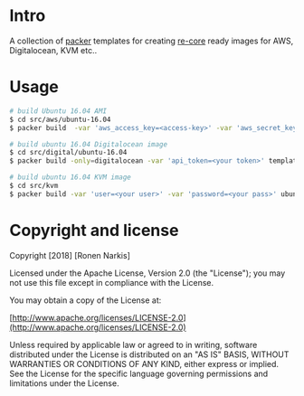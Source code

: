 # Intro

A collection of [packer](https://www.packer.io/) templates for creating [re-core](https://github.com/re-ops/re-core) ready images for AWS, Digitalocean, KVM etc..

# Usage

```bash
# build Ubuntu 16.04 AMI
$ cd src/aws/ubuntu-16.04
$ packer build  -var 'aws_access_key=<access-key>' -var 'aws_secret_key=<secret-key>' template.json

# build ubuntu 16.04 Digitalocean image
$ cd src/digital/ubuntu-16.04
$ packer build -only=digitalocean -var 'api_token=<your token>' template.json

# build ubuntu 16.04 KVM image
$ cd src/kvm
$ packer build -var 'user=<your user>' -var 'password=<your pass>' ubuntu-16.04-server-amd64.json

```

# Copyright and license

Copyright [2018] [Ronen Narkis]

Licensed under the Apache License, Version 2.0 (the "License");
you may not use this file except in compliance with the License.

You may obtain a copy of the License at:

  [http://www.apache.org/licenses/LICENSE-2.0](http://www.apache.org/licenses/LICENSE-2.0)

Unless required by applicable law or agreed to in writing, software
distributed under the License is distributed on an "AS IS" BASIS,
WITHOUT WARRANTIES OR CONDITIONS OF ANY KIND, either express or implied.
See the License for the specific language governing permissions and
limitations under the License.


